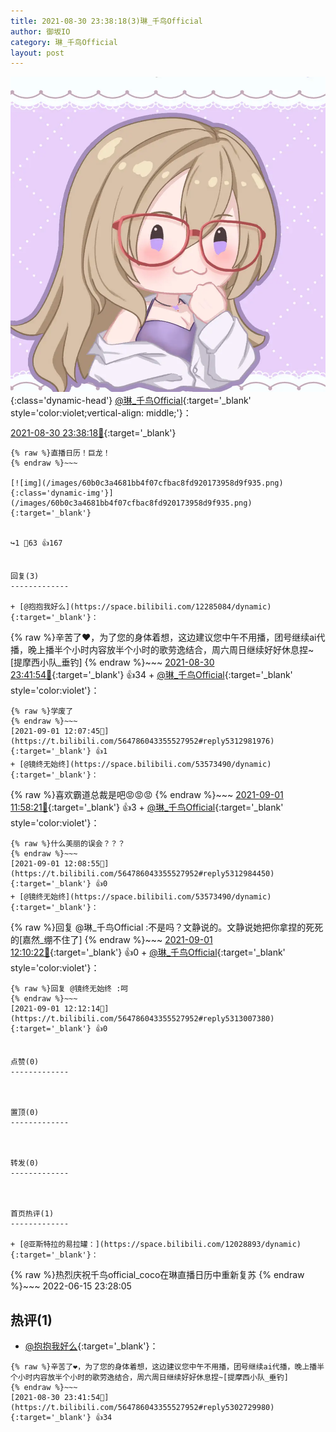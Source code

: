 ```yaml
---
title: 2021-08-30 23:38:18(3)琳_千鸟Official
author: 御坂IO
category: 琳_千鸟Official
layout: post
---
```


![img](/images/c0a88f85ebd0d056f37b114e0748e69556c8b488.jpg){:class='dynamic-head'}
[@琳_千鸟Official](https://space.bilibili.com/1620923329/dynamic){:target='_blank' style='color:violet;vertical-align: middle;'}：

[2021-08-30 23:38:18🔗](https://t.bilibili.com/564786043355527952){:target='_blank'}

~~~
{% raw %}直播日历！巨龙！
{% endraw %}~~~

[![img](/images/60b0c3a4681bb4f07cfbac8fd920173958d9f935.png){:class='dynamic-img'}](/images/60b0c3a4681bb4f07cfbac8fd920173958d9f935.png){:target='_blank'}


↪️1 💬63 👍167


回复(3)
-------------

+ [@抱抱我好么](https://space.bilibili.com/12285084/dynamic){:target='_blank'}：
~~~
{% raw %}辛苦了❤，为了您的身体着想，这边建议您中午不用播，团号继续ai代播，晚上播半个小时内容放半个小时的歌劳逸结合，周六周日继续好好休息捏~[提摩西小队_垂钓]
{% endraw %}~~~
[2021-08-30 23:41:54🔗](https://t.bilibili.com/564786043355527952#reply5302729980){:target='_blank'} 👍34
    + [@琳_千鸟Official](https://space.bilibili.com/1620923329/dynamic){:target='_blank' style='color:violet'}：
~~~
{% raw %}学废了
{% endraw %}~~~
[2021-09-01 12:07:45🔗](https://t.bilibili.com/564786043355527952#reply5312981976){:target='_blank'} 👍1
+ [@镜终无始终](https://space.bilibili.com/53573490/dynamic){:target='_blank'}：
~~~
{% raw %}喜欢霸道总裁是吧😡😡😡
{% endraw %}~~~
[2021-09-01 11:58:21🔗](https://t.bilibili.com/564786043355527952#reply5312926264){:target='_blank'} 👍3
    + [@琳_千鸟Official](https://space.bilibili.com/1620923329/dynamic){:target='_blank' style='color:violet'}：
~~~
{% raw %}什么美丽的误会？？？
{% endraw %}~~~
[2021-09-01 12:08:55🔗](https://t.bilibili.com/564786043355527952#reply5312984450){:target='_blank'} 👍0
+ [@镜终无始终](https://space.bilibili.com/53573490/dynamic){:target='_blank'}：
~~~
{% raw %}回复 @琳_千鸟Official :不是吗？文静说的。文静说她把你拿捏的死死的[嘉然_绷不住了]
{% endraw %}~~~
[2021-09-01 12:10:22🔗](https://t.bilibili.com/564786043355527952#reply5312989821){:target='_blank'} 👍0
    + [@琳_千鸟Official](https://space.bilibili.com/1620923329/dynamic){:target='_blank' style='color:violet'}：
~~~
{% raw %}回复 @镜终无始终 :呵
{% endraw %}~~~
[2021-09-01 12:12:14🔗](https://t.bilibili.com/564786043355527952#reply5313007380){:target='_blank'} 👍0


点赞(0)
-------------



置顶(0)
-------------



转发(0)
-------------



首页热评(1)
-------------

+ [@亚斯特拉的易拉罐：](https://space.bilibili.com/12028893/dynamic){:target='_blank'}：
~~~
{% raw %}热烈庆祝千鸟official_coco在琳直播日历中重新复苏
{% endraw %}~~~
2022-06-15 23:28:05


热评(1)
-------------

+ [@抱抱我好么](https://space.bilibili.com/12285084/dynamic){:target='_blank'}：
~~~
{% raw %}辛苦了❤，为了您的身体着想，这边建议您中午不用播，团号继续ai代播，晚上播半个小时内容放半个小时的歌劳逸结合，周六周日继续好好休息捏~[提摩西小队_垂钓]
{% endraw %}~~~
[2021-08-30 23:41:54🔗](https://t.bilibili.com/564786043355527952#reply5302729980){:target='_blank'} 👍34


